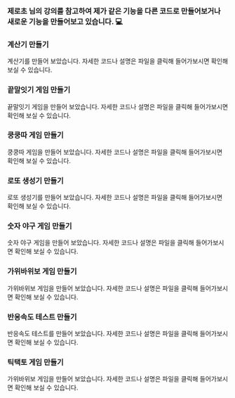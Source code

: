 ### 제로초 님의 강의를 참고하여 제가 같은 기능을 다른 코드로 만들어보거나 새로운 기능을 만들어보고 있습니다. 💻

### 계산기 만들기

<p>계산기를 만들어 보았습니다. 자세한 코드나 설명은 파일을 클릭해 들어가보시면 확인해 보실 수 있습니다.</p>

### 끝말잇기 게임 만들기

<p>끝말잇기 게임을 만들어 보았습니다. 자세한 코드나 설명은 파일을 클릭해 들어가보시면 확인해 보실 수 있습니다.</p>

### 쿵쿵따 게임 만들기

<p>쿵쿵따 게임을 만들어 보았습니다. 자세한 코드나 설명은 파일을 클릭해 들어가보시면 확인해 보실 수 있습니다.</p>

### 로또 생성기 만들기

<p>로또 생성기를 만들어 보았습니다. 자세한 코드나 설명은 파일을 클릭해 들어가보시면 확인해 보실 수 있습니다.</p>

### 숫자 야구 게임 만들기

<p>숫자 야구 게임을 만들어 보았습니다. 자세한 코드나 설명은 파일을 클릭해 들어가보시면 확인해 보실 수 있습니다.</p>

### 가위바위보 게임 만들기

<p>가위바위보 게임을 만들어 보았습니다. 자세한 코드나 설명은 파일을 클릭해 들어가보시면 확인해 보실 수 있습니다.</p>

### 반응속도 테스트 만들기

<p>반응속도 테스트를 만들어 보았습니다. 자세한 코드나 설명은 파일을 클릭해 들어가보시면 확인해 보실 수 있습니다.</p>

### 틱택토 게임 만들기

<p>가위바위보 게임을 만들어 보았습니다. 자세한 코드나 설명은 파일을 클릭해 들어가보시면 확인해 보실 수 있습니다.</p>
